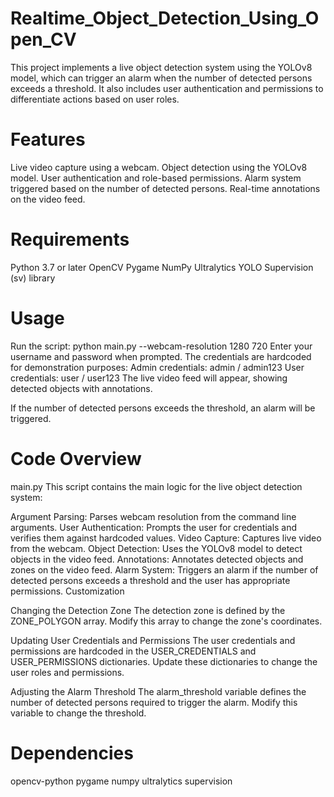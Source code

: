 # Realtime_Object_Detection_Using_Open_CV

This project implements a live object detection system using the YOLOv8 model, which can trigger an alarm when the number of detected persons exceeds a threshold. It also includes user authentication and permissions to differentiate actions based on user roles.

#  Features
Live video capture using a webcam.
Object detection using the YOLOv8 model.
User authentication and role-based permissions.
Alarm system triggered based on the number of detected persons.
Real-time annotations on the video feed.


#  Requirements
Python 3.7 or later
OpenCV
Pygame
NumPy
Ultralytics YOLO
Supervision (sv) library


#  Usage
Run the script:
python main.py --webcam-resolution 1280 720
Enter your username and password when prompted. The credentials are hardcoded for demonstration purposes:
Admin credentials: admin / admin123
User credentials: user / user123
The live video feed will appear, showing detected objects with annotations.

If the number of detected persons exceeds the threshold, an alarm will be triggered.

#  Code Overview
main.py
This script contains the main logic for the live object detection system:

Argument Parsing: Parses webcam resolution from the command line arguments.
User Authentication: Prompts the user for credentials and verifies them against hardcoded values.
Video Capture: Captures live video from the webcam.
Object Detection: Uses the YOLOv8 model to detect objects in the video feed.
Annotations: Annotates detected objects and zones on the video feed.
Alarm System: Triggers an alarm if the number of detected persons exceeds a threshold and the user has appropriate permissions.
Customization

Changing the Detection Zone
The detection zone is defined by the ZONE_POLYGON array. Modify this array to change the zone's coordinates.

Updating User Credentials and Permissions
The user credentials and permissions are hardcoded in the USER_CREDENTIALS and USER_PERMISSIONS dictionaries. Update these dictionaries to change the user roles and permissions.

Adjusting the Alarm Threshold
The alarm_threshold variable defines the number of detected persons required to trigger the alarm. Modify this variable to change the threshold.

#  Dependencies
opencv-python
pygame
numpy
ultralytics
supervision
